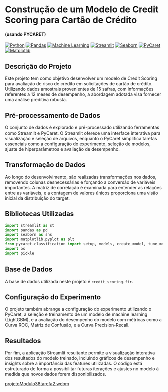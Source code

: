 # Construção de um Modelo de Credit Scoring para Cartão de Crédito
#### (usando PYCARET)
[![Python](https://img.shields.io/badge/Python-3776AB?style=for-the-badge&logo=python&logoColor=white)](https://www.python.org/)
[![Pandas](https://img.shields.io/badge/Pandas-150458?style=for-the-badge&logo=pandas&logoColor=white)](https://pandas.pydata.org/)
[![Machine Learning](https://img.shields.io/badge/Machine_Learning-F39C12?style=for-the-badge)](https://en.wikipedia.org/wiki/Machine_learning)
[![Streamlit](https://img.shields.io/badge/Streamlit-FF4B4B?style=for-the-badge&logo=streamlit&logoColor=white)](https://streamlit.io/)
[![Seaborn](https://img.shields.io/badge/Seaborn-4EAE4E?style=for-the-badge&logo=seaborn&logoColor=white)](https://seaborn.pydata.org/)
[![PyCaret](https://img.shields.io/badge/PyCaret-FF8000?style=for-the-badge&logo=pycaret&logoColor=white)](https://pycaret.org/)
[![Matplotlib](https://img.shields.io/badge/Matplotlib-3776AB?style=for-the-badge&logo=matplotlib&logoColor=white)](https://matplotlib.org/)

## Descrição do Projeto

Este projeto tem como objetivo desenvolver um modelo de Credit Scoring para avaliação de risco de crédito em solicitações de cartão de crédito. Utilizando dados amostrais provenientes de 15 safras, com informações referentes a 12 meses de desempenho, a abordagem adotada visa fornecer uma análise preditiva robusta.

## Pré-processamento de Dados

O conjunto de dados é explorado e pré-processado utilizando ferramentas como Streamlit e PyCaret. O Streamlit oferece uma interface interativa para visualização e seleção de arquivos, enquanto o PyCaret simplifica tarefas essenciais como a configuração do experimento, seleção de modelos, ajuste de hiperparâmetros e avaliação de desempenho.

## Transformação de Dados

Ao longo do desenvolvimento, são realizadas transformações nos dados, removendo colunas desnecessárias e forçando a conversão de variáveis importantes. A matriz de correlação é examinada para entender as relações entre as variáveis, e a contagem de valores únicos proporciona uma visão inicial da distribuição do target.

## Bibliotecas Utilizadas

```python
import streamlit as st
import pandas as pd
import seaborn as sns
import matplotlib.pyplot as plt
from pycaret.classification import setup, models, create_model, tune_model, plot_model, evaluate_model, finalize_model, predict_model
import os
import pickle
```

## Base de Dados

A base de dados utilizada neste projeto é `credit_scoring.ftr`.

## Configuração do Experimento

O projeto também abrange a configuração do experimento utilizando o PyCaret, a seleção e treinamento de um modelo de machine learning (LightGBM), e a avaliação do desempenho do modelo com métricas como a Curva ROC, Matriz de Confusão, e a Curva Precision-Recall.

## Resultados

Por fim, a aplicação Streamlit resultante permite a visualização interativa dos resultados do modelo treinado, incluindo gráficos de desempenho e insights sobre a importância das features utilizadas. O código está estruturado de forma a possibilitar futuras iterações e ajustes no modelo à medida que novos dados forem disponibilizados.

[projetoModulo38tarefa2.webm](https://github.com/Aline-Castro/Ciencia-de-Dados-EBAC/assets/92234598/15e973ec-a43a-4c5c-a6f4-851ac2cf4d0a)
